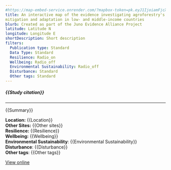 ```yaml
---
#https://map-embed-service.onrender.com/?mapbox-token=pk.eyJ1IjoiamFjcXVpZWFsZXMiLCJhIjoiY205anN4aXczMDZsYzJxcGhsMmdqZzcwcSJ9.1YfBE-keQD1RdIVn5GN_fA&config=https%3A%2F%2Fraw.githubusercontent.com%2Fjacquieales%2Fjacquieales.github.io%2Frefs%2Fheads%2Fmain%2FJuno%2520C%2526B%2520SM.md&google-sheet=10ql6RYo5DcuBBi_UaCx0iInVCpDrCStF7LW8TkFaFMg
title: An interactive map of the evidence investigating agroforestry's role in biodiversity and climate change
mitigation and adaptation in low- and middle-income countries 
blurb: Created as part of the Juno Evidence Alliance Project
latitude: Latitude N
longitude: Longitude E
shortDescription: Short description
filters:
  Publication type: Standard
  Data Type: Standard
  Resilience: Radio_on
  Wellbeing: Radio_off
  Environmental Sustainability: Radio_off
  Disturbance: Standard
  Other tags: Standard
---
```


##### {{Study citation}}

---

{{Summary}}

**Location:** {{Location}}\
 **Other Sites:** {{Other sites}}\
 **Resilience:** {{Resilience}}\
 **Wellbeing:** {{Wellbeing}}\
 **Environmental Sustainability**: {{Environmental Sustainability}}\
 **Disturbance**: {{Disturbance}}\
 **Other tags**: {{Other tags}}

[View online]({{Hyperlink}})
